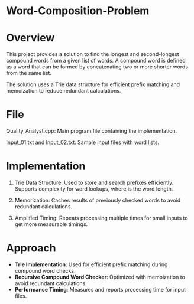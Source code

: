 # Word-Composition-Problem

# Overview
This project provides a solution to find the longest and second-longest compound words from a given list of words. A compound word is defined as a word that can be formed by concatenating two or more shorter words from the same list.

The solution uses a Trie data structure for efficient prefix matching and memoization to reduce redundant calculations.

# File
Quality_Analyst.cpp: Main program file containing the implementation.

Input_01.txt and Input_02.txt: Sample input files with word lists.

# Implementation
1. Trie Data Structure: Used to store and search prefixes efficiently.
   Supports  complexity for word lookups, where  is the word length.

2. Memorization: Caches results of previously checked words to avoid redundant calculations.

3. Amplified Timing: Repeats processing multiple times for small inputs to get more measurable timings.

# Approach
- **Trie Implementation**: Used for efficient prefix matching during compound word checks.
- **Recursive Compound Word Checker**: Optimized with memoization to avoid redundant calculations.
- **Performance Timing**: Measures and reports processing time for input files.


